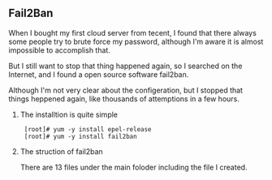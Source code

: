 ## Fail2Ban
	
When I bought my first cloud server from tecent, I found that there always some people try to brute force my password, although I'm aware it is almost impossible to accomplish that.

But I still want to stop that thing happened again, so I searched on the Internet, and I found a open source software fail2ban.

Although I'm not very clear about the configeration, but I stopped that things heppened again, like thousands of attemptions in a few hours.

1. The installtion is quite simple
	
		[root]# yum -y install epel-release
		[root]# yum -y install fail2ban

2. The struction of fail2ban
	
	There are 13 files under the main foloder including the file I created.
	
		
